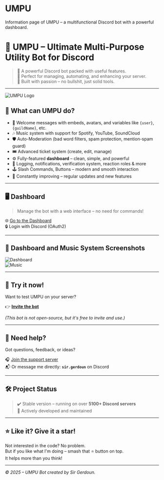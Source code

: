 # UMPU
Information page of UMPU – a multifunctional Discord bot with a powerful dashboard.

# 🤖 UMPU – Ultimate Multi-Purpose Utility Bot for Discord

> 🔧 A powerful Discord bot packed with useful features.  
> 🎯 Perfect for managing, automating, and enhancing your server.  
> 🧠 Built with passion – no bullshit, just solid tools.

---

![UMPU Logo](https://umpu.xyz/assets/img/iconee.png)

## 🚀 What can UMPU do?

- 👋 Welcome messages with embeds, avatars, and variables like `{user}`, `{guildName}`, etc.
- 🎶 Music system with support for Spotify, YouTube, SoundCloud
- 🛡️ Auto-Moderation (bad word filters, spam protection, mention-spam guard)
- 🎟️ Advanced ticket system (create, edit, manage)
- ⚙️ Fully-featured **dashboard** – clean, simple, and powerful
- 🧾 Logging, notifications, verification system, reaction roles & more
- 🕹️ Slash Commands, Buttons – modern and smooth interaction
- 🧠 Constantly improving – regular updates and new features

---

## 🖥️ Dashboard

> Manage the bot with a web interface – no need for commands!

🌐 [Go to the Dashboard](https://umpu.xyz/dashboard)  
🔒 Login with Discord (OAuth2)

---

## 📸 Dashboard and Music System Screenshots

![Dashboard](https://imgur.com/oGrahbv.png)  
![Music](https://i.imgur.com/uG3HiqZ.png)

---

## 🧪 Try it now!

Want to test UMPU on your server?

👉 **[Invite the bot](https://discord.com/oauth2/authorize?client_id=855900715720245289&permissions=8&integration_type=0&scope=applications.commands+bot)**

*(This bot is not open-source, but it's free to invite and use.)*

---

## 🤝 Need help?

Got questions, feedback, or ideas?

🎧 [Join the support server](https://discord.gg/AvQqSNtGhz)  
📬 Or message me directly: **`sir.gerdoun`** on Discord

---

## 🛠️ Project Status

> ✔️ Stable version – running on over **5100+ Discord servers**  
> 🚧 Actively developed and maintained

---

## ⭐ Like it? Give it a star!

Not interested in the code? No problem.  
But if you like what I'm doing – smash that ⭐ button on top.  
It helps more than you think!

---

*© 2025 – UMPU Bot created by Sir Gerdoun.*
